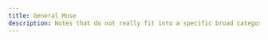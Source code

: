```yaml
---
title: General Muse
description: Notes that do not really fit into a specific broad category.
---
```

